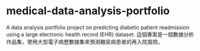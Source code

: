# medical-data-analysis-portfolio
A data analysis portfolio project on predicting diabetic patient readmission using a large electronic health record (EHR) dataset.  這個專案是一個數據分析作品集，使用大型電子病歷數據集來預測糖尿病患者的再入院風險。
